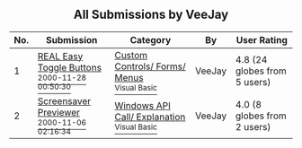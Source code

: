 ﻿<div align="center">

## All Submissions by VeeJay

</div>

No.  | Submission | Category | By   | User Rating
---- | ---------- | -------- | ---- | -----------
1 | [REAL Easy Toggle Buttons<br /><sup>2000-11-28 00:50:30</sup>](https://github.com/Planet-Source-Code/veejay-real-easy-toggle-buttons__1-13169) | [Custom Controls/ Forms/  Menus<br /><sup>Visual Basic</sup>](../ByCategory/custom-controls-forms-menus__1-4.md) | VeeJay | 4.8 (24 globes from 5 users)
2 | [Screensaver Previewer<br /><sup>2000-11-06 02:16:34</sup>](https://github.com/Planet-Source-Code/veejay-screensaver-previewer__1-12557) | [Windows API Call/ Explanation<br /><sup>Visual Basic</sup>](../ByCategory/windows-api-call-explanation__1-39.md) | VeeJay | 4.0 (8 globes from 2 users)

